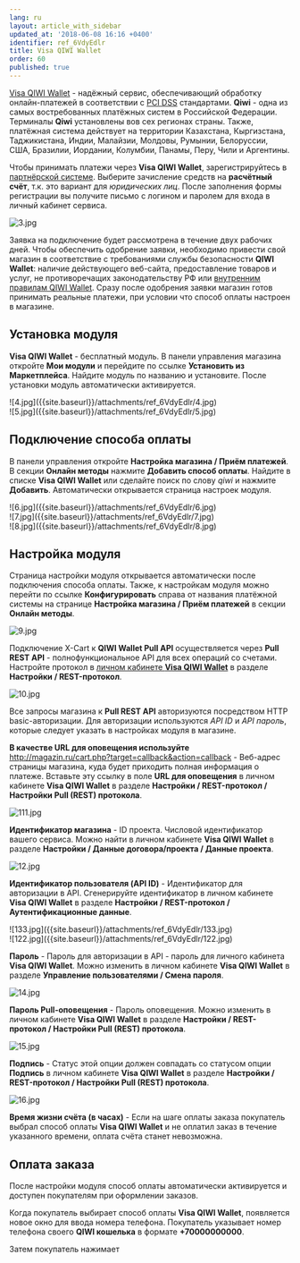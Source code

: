 ```yaml
---
lang: ru
layout: article_with_sidebar
updated_at: '2018-06-08 16:16 +0400'
identifier: ref_6VdyEdlr
title: Visa QIWI Wallet
order: 60
published: true
---
```

[Visa QIWI Wallet](https://market.x-cart.com/addons/qiwi-payment-module.html "Visa QIWI Wallet") - надёжный сервис, обеспечивающий обработку онлайн-платежей в соответствии с [PCI DSS](https://ru.wikipedia.org/wiki/PCI_DSS "Visa QIWI Wallet") стандартами. **Qiwi** - одна из самых востребованных платёжных систем в Российской Федерации. Терминалы **Qiwi** установлены вов сех регионах страны. Также, платёжная система действует на территории Казахстана, Кыргизстана, Таджикистана, Индии, Малайзии, Молдовы, Румынии, Белоруссии, США, Бразилии, Иордании, Колумбии, Панамы, Перу, Чили и Аргентины.

Чтобы принимать платежи через **Visa QIWI Wallet**, зарегистрируйтесь в [партнёрской системе](https://kassa.qiwi.com/register/ "Visa QIWI Wallet"). Выберите зачисление средств на **расчётный счёт**, т.к. это вариант для _юридических лиц_. После заполнения формы регистрации вы получите письмо с логином и паролем для входа в личный кабинет сервиса.

![3.jpg]({{site.baseurl}}/attachments/ref_6VdyEdlr/3.jpg)

Заявка на подключение будет рассмотрена в  течение двух рабочих дней. Чтобы обеспечить одобрение заявки, необходимо привести свой магазин в соответствие с требованиями службы безопасности **QIWI Wallet**: наличие действующего веб-сайта, предоставление товаров и услуг, не противоречащих законодательству РФ или [внутренним правилам QIWI Wallet](https://static.qiwi.co/ru/doc/pdi.pdf "Visa QIWI Wallet"). Сразу после одобрения заявки магазин готов принимать реальные платежи, при условии что способ оплаты настроен в магазине.

## Установка модуля

**Visa QIWI Wallet** - бесплатный модуль. В панели управления магазина откройте **Мои модули** и перейдите по ссылке **Установить из Маркетплейса**. Найдите модуль по названию и установите. После установки модуль автоматически активируется.

<div class="ui stackable two column grid">
  <div class="column" markdown="span">![4.jpg]({{site.baseurl}}/attachments/ref_6VdyEdlr/4.jpg)
</div>
  <div class="column" markdown="span">![5.jpg]({{site.baseurl}}/attachments/ref_6VdyEdlr/5.jpg)
</div>
</div>

## Подключение способа оплаты

В панели управления откройте **Настройка магазина / Приём платежей**. В секции **Онлайн методы** нажмите **Добавить способ оплаты**. Найдите в списке **Visa QIWI Wallet** или сделайте поиск по слову _qiwi_ и нажмите **Добавить**. Автоматически открывается страница настроек модуля.

<div class="ui stackable two column grid">
  <div class="column" markdown="span">![6.jpg]({{site.baseurl}}/attachments/ref_6VdyEdlr/6.jpg)
</div>
  <div class="column" markdown="span">![7.jpg]({{site.baseurl}}/attachments/ref_6VdyEdlr/7.jpg)
</div>
  <div class="column" markdown="span">![8.jpg]({{site.baseurl}}/attachments/ref_6VdyEdlr/8.jpg)
</div>
</div>

## Настройка модуля

Страница настройки модуля открывается автоматически после подключения способа оплаты. Также, к настройкам модуля можно перейти по ссылке **Конфигурировать** справа от названия платёжной системы на странице **Настройка магазина / Приём платежей** в секции **Онлайн методы**.

![9.jpg]({{site.baseurl}}/attachments/ref_6VdyEdlr/9.jpg)

Подключение X-Cart к **QIWI Wallet Pull API** осуществляется через **Pull REST API** - полнофункциональное API для всех операций со счетами. Настройте протокол в [личном кабинете **Visa QIWI Wallet**](https://ishop.qiwi.com/login.action "Visa QIWI Wallet") в разделе **Настройки / REST-протокол**.

![10.jpg]({{site.baseurl}}/attachments/ref_6VdyEdlr/10.jpg)

Все запросы магазина к **Pull REST API** авторизуются посредством HTTP basic-авторизации. Для авторизации используются _API ID_ и _API пароль_, которые следует указать в настройках модуля в магазине.

**В качестве URL для оповещения используйте** http://magazin.ru/cart.php?target=callback&action=callback - Веб-адрес страницы магазина, куда будет приходить полная информация о платеже. Вставьте эту ссылку в поле **URL для оповещения** в личном кабинете **Visa QIWI Wallet** в разделе **Настройки / REST-протокол / Настройки Pull (REST) протокола**. 

![111.jpg]({{site.baseurl}}/attachments/ref_6VdyEdlr/111.jpg)

**Идентификатор магазина** - ID проекта.  Числовой идентификатор вашего сервиса. Можно найти в личном кабинете **Visa QIWI Wallet** в разделе **Настройки / Данные договора/проекта / Данные проекта**.

![12.jpg]({{site.baseurl}}/attachments/ref_6VdyEdlr/12.jpg)

**Идентификатор пользователя (API ID)** - Идентификатор для авторизации в API. Сгенерируйте идентификатор в личном кабинете **Visa QIWI Wallet** в разделе **Настройки / REST-протокол / Аутентификационные данные**.

<div class="ui stackable two column grid">
  <div class="column" markdown="span">![133.jpg]({{site.baseurl}}/attachments/ref_6VdyEdlr/133.jpg)
</div>
  <div class="column" markdown="span">![122.jpg]({{site.baseurl}}/attachments/ref_6VdyEdlr/122.jpg)
</div>
</div>

**Пароль** - Пароль для авторизации в API - пароль для личного кабинета **Visa QIWI Wallet**. Можно изменить в личном кабинете **Visa QIWI Wallet** в разделе **Управление пользователями / Смена пароля**.

![14.jpg]({{site.baseurl}}/attachments/ref_6VdyEdlr/14.jpg)

**Пароль Pull-оповещения** - Пароль оповещения. Можно изменить в личном кабинете **Visa QIWI Wallet** в разделе **Настройки / REST-протокол / Настройки Pull (REST) протокола**.

![15.jpg]({{site.baseurl}}/attachments/ref_6VdyEdlr/15.jpg)

**Подпись** - Статус этой опции должен совпадать со статусом опции **Подпись** в личном кабинете **Visa QIWI Wallet** в разделе **Настройки / REST-протокол / Настройки Pull (REST) протокола**.

![16.jpg]({{site.baseurl}}/attachments/ref_6VdyEdlr/16.jpg)

**Время жизни счёта (в часах)** - Если на шаге оплаты заказа покупатель выбрал способ оплаты **Visa QIWI Wallet** и не оплатил заказ в течение указанного времени, оплата счёта станет невозможна.

## Оплата заказа

После настройки модуля способ оплаты автоматически активируется и доступен покупателям при оформлении заказов.

Когда покупатель выбирает способ оплаты **Visa QIWI Wallet**, появляется новое окно для ввода номера телефона. Покупатель указывает номер телефона своего **QIWI кошелька** в формате **+70000000000**.

Затем покупатель нажимает 
